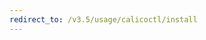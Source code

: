 ```yaml
---
redirect_to: /v3.5/usage/calicoctl/install
---
```


<!--- Page was deleted, now it just performs a redirect
to its replacement so as to prevent a 404. Site does not support
server-side redirects right now. -->
